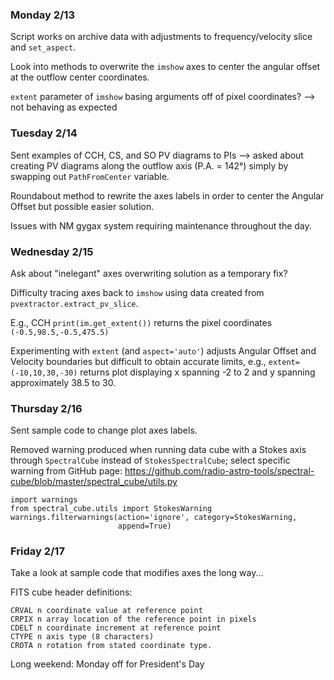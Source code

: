 ### Monday 2/13

Script works on archive data with adjustments to frequency/velocity slice and `set_aspect`.

Look into methods to overwrite the `imshow` axes to center the angular offset at the outflow center coordinates. 

`extent` parameter of `imshow` basing arguments off of pixel coordinates? --> not behaving as expected

### Tuesday 2/14 

Sent examples of CCH, CS, and SO PV diagrams to PIs --> asked about creating PV diagrams along the outflow axis (P.A. = 142°) simply by swapping out `PathFromCenter` variable.

Roundabout method to rewrite the axes labels in order to center the Angular Offset but possible easier solution. 

Issues with NM gygax system requiring maintenance throughout the day. 

### Wednesday 2/15

Ask about "inelegant" axes overwriting solution as a temporary fix? 

Difficulty tracing axes back to `imshow` using data created from `pvextractor.extract_pv_slice`.

E.g., CCH `print(im.get_extent())` returns the pixel coordinates `(-0.5,98.5,-0.5,475.5)` 

Experimenting with `extent` (and `aspect='auto'`) adjusts Angular Offset and Velocity boundaries but difficult to obtain accurate limits, e.g., `extent=(-10,10,30,-30)` returns plot displaying x spanning -2 to 2 and y spanning approximately 38.5 to 30.

### Thursday 2/16

Sent sample code to change plot axes labels. 


Removed warning produced when running data cube with a Stokes axis through `SpectralCube` instead of `StokesSpectralCube`; select specific warning from GitHub page: https://github.com/radio-astro-tools/spectral-cube/blob/master/spectral_cube/utils.py


```
import warnings
from spectral_cube.utils import StokesWarning
warnings.filterwarnings(action='ignore', category=StokesWarning,
                        append=True)
```

### Friday 2/17

Take a look at sample code that modifies axes the long way...

FITS cube header definitions:

```
CRVAL n	coordinate value at reference point
CRPIX n	array location of the reference point in pixels
CDELT n	coordinate increment at reference point
CTYPE n	axis type (8 characters)
CROTA n	rotation from stated coordinate type.
```

Long weekend: Monday off for President's Day 
